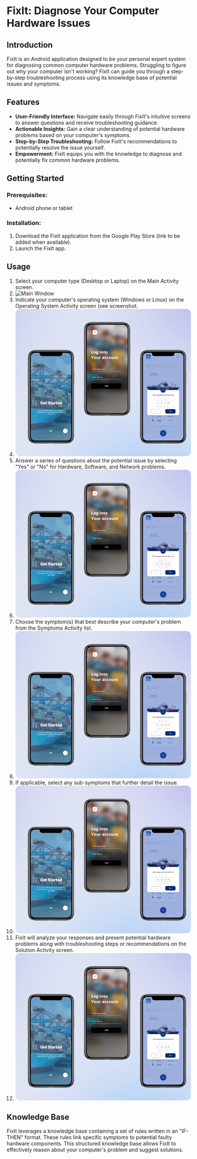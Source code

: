 


# FixIt: Diagnose Your Computer Hardware Issues


## Introduction

FixIt is an Android application designed to be your personal expert system for diagnosing common computer hardware problems. Struggling to figure out why your computer isn't working? FixIt can guide you through a step-by-step troubleshooting process using its knowledge base of potential issues and symptoms.

## Features

* **User-Friendly Interface:**  Navigate easily through FixIt's intuitive screens to answer questions and receive troubleshooting guidance.
* **Actionable Insights:**  Gain a clear understanding of potential hardware problems based on your computer's symptoms.
* **Step-by-Step Troubleshooting:**  Follow FixIt's recommendations to potentially resolve the issue yourself.
* **Empowerment:**  FixIt equips you with the knowledge to diagnose and potentially fix common hardware problems.

## Getting Started

### Prerequisites:

* Android phone or tablet

### Installation:

1. Download the FixIt application from the Google Play Store (link to be added when available).
2. Launch the FixIt app.

## Usage

1.  Select your computer type (Desktop or Laptop) on the Main Activity screen.
2.  ![Main Window]([https://github.com/IDIR2626/HackathonApp/blob/main/app/src/main/res/drawable/screenshot1.png](https://github.com/IDIR2626/FixIT_Expert_system_mobile_app/blob/master/app/src/main/res/drawable/main_activity_screenshot.png))
3.  Indicate your computer's operating system (Windows or Linux) on the Operating System Activity screen (see screenshot.
4.  ![Main Window](https://github.com/IDIR2626/HackathonApp/blob/main/app/src/main/res/drawable/screenshot1.png)
5.  Answer a series of questions about the potential issue by selecting "Yes" or "No" for Hardware, Software, and Network problems.
6.  ![Main Window](https://github.com/IDIR2626/HackathonApp/blob/main/app/src/main/res/drawable/screenshot1.png)
7.  Choose the symptom(s) that best describe your computer's problem from the Symptoms Activity list.
8.  ![Main Window](https://github.com/IDIR2626/HackathonApp/blob/main/app/src/main/res/drawable/screenshot1.png)
9.  If applicable, select any sub-symptoms that further detail the issue.
10.  ![Main Window](https://github.com/IDIR2626/HackathonApp/blob/main/app/src/main/res/drawable/screenshot1.png)
11.  FixIt will analyze your responses and present potential hardware problems along with troubleshooting steps or recommendations on the Solution Activity screen.
12.  ![Main Window](https://github.com/IDIR2626/HackathonApp/blob/main/app/src/main/res/drawable/screenshot1.png)

## Knowledge Base

FixIt leverages a knowledge base containing a set of rules written in an "IF-THEN" format. These rules link specific symptoms to potential faulty hardware components.  This structured knowledge base allows FixIt to effectively reason about your computer's problem and suggest solutions.





